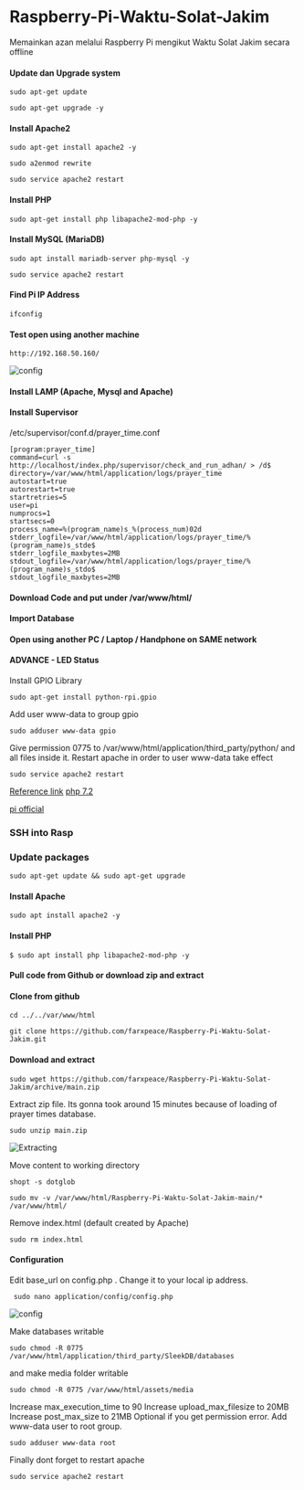 # Raspberry-Pi-Waktu-Solat-Jakim
Memainkan azan melalui Raspberry Pi mengikut Waktu Solat Jakim secara offline

#### Update dan Upgrade system
```
sudo apt-get update
```
```
sudo apt-get upgrade -y
```
#### Install Apache2
```
sudo apt-get install apache2 -y
```
```
sudo a2enmod rewrite
```
```
sudo service apache2 restart
```

#### Install PHP
```
sudo apt-get install php libapache2-mod-php -y
```

#### Install MySQL (MariaDB)
```
sudo apt install mariadb-server php-mysql -y
```
```
sudo service apache2 restart
```

#### Find Pi IP Address
```
ifconfig
```

#### Test open using another machine
```
http://192.168.50.160/
```
![config](https://i.imgur.com/Wk1Kl5y.png)


#### Install LAMP (Apache, Mysql and Apache)

#### Install Supervisor

/etc/supervisor/conf.d/prayer_time.conf
```
[program:prayer_time]
command=curl -s http://localhost/index.php/supervisor/check_and_run_adhan/ > /d$
directory=/var/www/html/application/logs/prayer_time
autostart=true
autorestart=true
startretries=5
user=pi
numprocs=1
startsecs=0
process_name=%(program_name)s_%(process_num)02d
stderr_logfile=/var/www/html/application/logs/prayer_time/%(program_name)s_stde$
stderr_logfile_maxbytes=2MB
stdout_logfile=/var/www/html/application/logs/prayer_time/%(program_name)s_stdo$
stdout_logfile_maxbytes=2MB
```

#### Download Code and put under /var/www/html/

#### Import Database



#### Open using another PC / Laptop / Handphone on SAME network



#### ADVANCE - LED Status
Install GPIO Library
```
sudo apt-get install python-rpi.gpio
```

Add user www-data to group gpio
```
sudo adduser www-data gpio
```

Give permission 0775 to /var/www/html/application/third_party/python/
and all files inside it.
Restart apache in order to user www-data take effect
```
sudo service apache2 restart
```



[Reference link](http://www.heidislab.com/tutorials/installing-php-7-1-on-raspbian-stretch-raspberry-pi-zero-w)
[php 7.2](https://getgrav.org/blog/raspberrypi-nginx-php7-dev)

[pi official](https://www.raspberrypi.org/documentation/remote-access/web-server/apache.md)

### SSH into Rasp




### Update packages
``` linux
sudo apt-get update && sudo apt-get upgrade
```

#### Install Apache
```
sudo apt install apache2 -y
```

#### Install PHP
```
$ sudo apt install php libapache2-mod-php -y
```

#### Pull code from Github or download zip and extract
#### Clone from github
```
cd ../../var/www/html
```
```
git clone https://github.com/farxpeace/Raspberry-Pi-Waktu-Solat-Jakim.git
```
#### Download and extract
```
sudo wget https://github.com/farxpeace/Raspberry-Pi-Waktu-Solat-Jakim/archive/main.zip
```
Extract zip file. Its gonna took around 15 minutes because of loading of prayer times database.
```
sudo unzip main.zip
```
![Extracting](https://i.imgur.com/y7ouKqm.png)


Move content to working directory
```
shopt -s dotglob
```
```
sudo mv -v /var/www/html/Raspberry-Pi-Waktu-Solat-Jakim-main/* /var/www/html/
```

Remove index.html (default created by Apache)
```
sudo rm index.html
```

#### Configuration
Edit base_url on config.php . Change it to your local ip address.
```
 sudo nano application/config/config.php
```
![config](https://i.imgur.com/29aKN36.png)

Make databases writable
```
sudo chmod -R 0775 /var/www/html/application/third_party/SleekDB/databases
```
and make media folder writable
```
sudo chmod -R 0775 /var/www/html/assets/media
```

Increase max_execution_time to 90
Increase upload_max_filesize to 20MB
Increase post_max_size to 21MB
Optional if you get permission error. Add www-data user to root group.
```
sudo adduser www-data root
```
Finally dont forget to restart apache
```
sudo service apache2 restart
```


